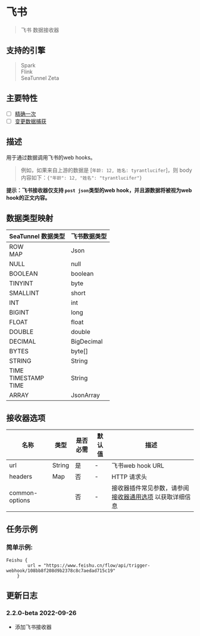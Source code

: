# 飞书

> 飞书 数据接收器

## 支持的引擎

> Spark<br/>
> Flink<br/>
> SeaTunnel Zeta<br/>

## 主要特性

- [ ] [精确一次](../../../en/concept/connector-v2-features.md)
- [ ] [变更数据捕获](../../concept/connector-v2-features.md)

## 描述

用于通过数据调用飞书的web hooks。

> 例如，如果来自上游的数据是 [`年龄: 12, 姓名: tyrantlucifer`]，则 body 内容如下：`{"年龄": 12, "姓名": "tyrantlucifer"}`

**提示：飞书接收器仅支持 `post json`类型的web hook，并且源数据将被视为web hook的正文内容。**

## 数据类型映射

|       SeaTunnel 数据类型        |   飞书数据类型   |
|-----------------------------|------------|
| ROW<br/>MAP                 | Json       |
| NULL                        | null       |
| BOOLEAN                     | boolean    |
| TINYINT                     | byte       |
| SMALLINT                    | short      |
| INT                         | int        |
| BIGINT                      | long       |
| FLOAT                       | float      |
| DOUBLE                      | double     |
| DECIMAL                     | BigDecimal |
| BYTES                       | byte[]     |
| STRING                      | String     |
| TIME<br/>TIMESTAMP<br/>TIME | String     |
| ARRAY                       | JsonArray  |

## 接收器选项

|       名称       |   类型   | 是否必需 | 默认值 |                         描述                         |
|----------------|--------|------|-----|----------------------------------------------------|
| url            | String | 是    | -   | 飞书web hook URL                                     |
| headers        | Map    | 否    | -   | HTTP 请求头                                           |
| common-options |        | 否    | -   | 接收器插件常见参数，请参阅 [接收器通用选项](common-options.md) 以获取详细信息 |

## 任务示例

### 简单示例:

```hocon
Feishu {
        url = "https://www.feishu.cn/flow/api/trigger-webhook/108bb8f208d9b2378c8c7aedad715c19"
    }
```

## 更新日志

### 2.2.0-beta 2022-09-26

- 添加飞书接收器

